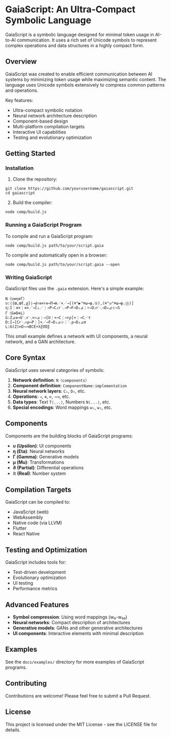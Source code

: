 # GaiaScript: An Ultra-Compact Symbolic Language

GaiaScript is a symbolic language designed for minimal token usage in AI-to-AI communication. It uses a rich set of Unicode symbols to represent complex operations and data structures in a highly compact form.

## Overview

GaiaScript was created to enable efficient communication between AI systems by minimizing token usage while maximizing semantic content. The language uses Unicode symbols extensively to compress common patterns and operations.

Key features:
- Ultra-compact symbolic notation
- Neural network architecture description
- Component-based design
- Multi-platform compilation targets
- Interactive UI capabilities
- Testing and evolutionary optimization

## Getting Started

### Installation

1. Clone the repository:
```
git clone https://github.com/yourusername/gaiascript.git
cd gaiascript
```

2. Build the compiler:
```
node comp/build.js
```

### Running a GaiaScript Program

To compile and run a GaiaScript program:

```
node comp/build.js path/to/your/script.gaia
```

To compile and automatically open in a browser:

```
node comp/build.js path/to/your/script.gaia --open
```

### Writing GaiaScript

GaiaScript files use the `.gaia` extension. Here's a simple example:

```
N〈υ⊕η⊕Γ〉
υ:⟨{ϖ,ϖł,ϱ}⟩→∮⌗≡×⊧≡→П→⊞⋰×⋰→[(⌘"▶"⌘ω→φ.①),(⌘"↺"⌘ω→φ.⓪)]
η:I⋮≡×⋮≡×⋰→C₁⋰⋮→P→C₂⊧⋱→P→F→D₁⊿⋮⌗→D₂⊧⋱→D₀⊿⊹→S
Γ〈G⊕D⊕L〉
G:Z⊿≡→U⋱×⋱×⌓⊿⋮→[U⋮×→C⋮⌓⊧ρ]×⋮→C⋰τ
D:I→[C⊧⋱⌓ρ→P⋮]×⋰→F→D₁⊿⊹⋮⋱ρ→D₀⊿σ
L:G(Z)⊳D⟿BCE+λ‖∇D‖
```

This small example defines a network with UI components, a neural network, and a GAN architecture.

## Core Syntax

GaiaScript uses several categories of symbols:

1. **Network definition**: `N〈components〉`
2. **Component definition**: `ComponentName:implementation`
3. **Neural network layers**: `C₁`, `D₀`, etc.
4. **Operations**: `→`, `⊕`, `⊳`, `⟿`, etc.
5. **Data types**: Text `T⟨...⟩`, Numbers `N⟨...⟩`, etc.
6. **Special encodings**: Word mappings `w₁`, `w₂`, etc.

## Components

Components are the building blocks of GaiaScript programs:

- **υ (Upsilon)**: UI components
- **η (Eta)**: Neural networks
- **Γ (Gamma)**: Generative models
- **μ (Mu)**: Transformations
- **∂ (Partial)**: Differential operations
- **ℝ (Real)**: Number system

## Compilation Targets

GaiaScript can be compiled to:

- JavaScript (web)
- WebAssembly
- Native code (via LLVM)
- Flutter
- React Native

## Testing and Optimization

GaiaScript includes tools for:

- Test-driven development
- Evolutionary optimization
- UI testing
- Performance metrics

## Advanced Features

- **Symbol compression**: Using word mappings (w₀-w₅₀)
- **Neural networks**: Compact description of architectures
- **Generative models**: GANs and other generative architectures
- **UI components**: Interactive elements with minimal description

## Examples

See the `docs/examples/` directory for more examples of GaiaScript programs.

## Contributing

Contributions are welcome! Please feel free to submit a Pull Request.

## License

This project is licensed under the MIT License - see the LICENSE file for details.